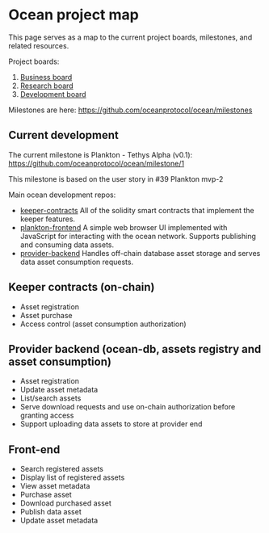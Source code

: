 # Ocean project map

This page serves as a map to the current project boards, milestones, and related resources.

Project boards:
1. [Business board](https://github.com/oceanprotocol/ocean/projects/1)
1. [Research board](https://github.com/oceanprotocol/ocean/projects/3)
1. [Development board](https://github.com/oceanprotocol/ocean/projects/2)


Milestones are here: https://github.com/oceanprotocol/ocean/milestones

## Current development
The current milestone is Plankton - Tethys Alpha (v0.1): https://github.com/oceanprotocol/ocean/milestone/1

This milestone is based on the user story in #39 Plankton mvp-2

Main ocean development repos:
* [keeper-contracts](https://github.com/oceanprotocol/keeper-contracts)
All of the solidity smart contracts that implement the keeper features.
* [plankton-frontend](https://github.com/oceanprotocol/plankton-frontend)
A simple web browser UI implemented with JavaScript for interacting with the ocean network. Supports publishing and consuming data assets.
* [provider-backend](https://github.com/oceanprotocol/provider-backend)
Handles off-chain database asset storage and serves data asset consumption requests.


## Keeper contracts (on-chain)
* Asset registration
* Asset purchase
* Access control (asset consumption authorization)

## Provider backend (ocean-db, assets registry and asset consumption)
* Asset registration
* Update asset metadata
* List/search assets
* Serve download requests and use on-chain authorization before granting access
* Support uploading data assets to store at provider end

## Front-end
* Search registered assets
* Display list of registered assets
* View asset metadata
* Purchase asset
* Download purchased asset
* Publish data asset
* Update asset metadata

